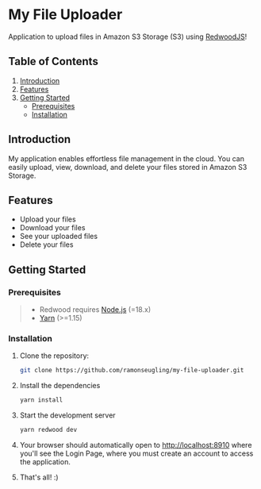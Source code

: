 # My File Uploader


Application to upload files in Amazon S3 Storage (S3) using [RedwoodJS](https://redwoodjs.com)!
## Table of Contents

1. [Introduction](#introduction)
2. [Features](#features)
3. [Getting Started](#getting-started)
    - [Prerequisites](#prerequisites)
    - [Installation](#installation)

## Introduction

My application enables effortless file management in the cloud. You can easily upload, view, download, and delete your files stored in Amazon S3 Storage.

## Features

- Upload your files
- Download your files
- See your uploaded files
- Delete your files

## Getting Started

### Prerequisites


> - Redwood requires [Node.js](https://nodejs.org/en/) (=18.x)
> - [Yarn](https://yarnpkg.com/) (>=1.15)

### Installation

1. Clone the repository:

   ```bash
   git clone https://github.com/ramonseugling/my-file-uploader.git
2. Install the dependencies
    ```bash
    yarn install

 3. Start the development server
    ```bash
    yarn redwood dev
4. Your browser should automatically open to [http://localhost:8910](http://localhost:8910) where you'll see the Login Page, where you must create an account to access the application.

5. That's all! :)